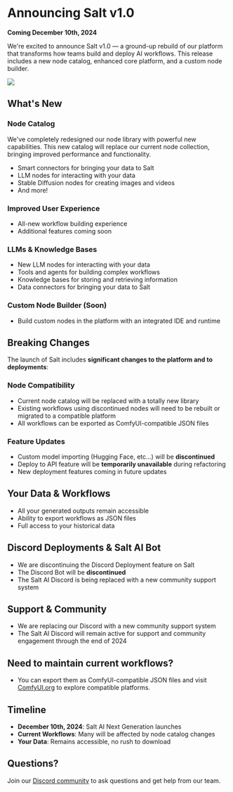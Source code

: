 # Announcing Salt v1.0

**Coming December 10th, 2024**


We're excited to announce Salt v1.0 — a ground-up rebuild of our platform that transforms how teams build and deploy AI workflows. This release includes a new node catalog, enhanced core platform, and a custom node builder. 

<img src="/images/announcement.jpg" class='rounded-lg'>

## What's New

### Node Catalog

We've completely redesigned our node library with powerful new capabilities. This new catalog will replace our current node collection, bringing improved performance and functionality.

- Smart connectors for bringing your data to Salt
- LLM nodes for interacting with your data
- Stable Diffusion nodes for creating images and videos
- And more!

### Improved User Experience
- All-new workflow building experience
- Additional features coming soon

### LLMs & Knowledge Bases
- New LLM nodes for interacting with your data
- Tools and agents for building complex workflows
- Knowledge bases for storing and retrieving information
- Data connectors for bringing your data to Salt

### Custom Node Builder (Soon)
- Build custom nodes in the platform with an integrated IDE and runtime

## Breaking Changes

The launch of Salt includes **significant changes to the platform and to deployments**:

### Node Compatibility
- Current node catalog will be replaced with a totally new library
- Existing workflows using discontinued nodes will need to be rebuilt or migrated to a compatible platform
- All workflows can be exported as ComfyUI-compatible JSON files

### Feature Updates
- Custom model importing (Hugging Face, etc...) will be **discontinued**
- Deploy to API feature will be **temporarily unavailable** during refactoring
- New deployment features coming in future updates

## Your Data & Workflows
- All your generated outputs remain accessible
- Ability to export workflows as JSON files
- Full access to your historical data

## Discord Deployments & Salt AI Bot
- We are discontinuing the Discord Deployment feature on Salt
- The Discord Bot will be **discontinued** 
- The Salt AI Discord is being replaced with a new community support system

## Support & Community
- We are replacing our Discord with a new community support system
- The Salt AI Discord will remain active for support and community engagement through the end of 2024

## Need to maintain current workflows?
- You can export them as ComfyUI-compatible JSON files and visit [ComfyUI.org](https://comfy.org) to explore compatible platforms.

## Timeline

- **December 10th, 2024**: Salt AI Next Generation launches
- **Current Workflows**: Many will be affected by node catalog changes
- **Your Data**: Remains accessible, no rush to download

## Questions?

Join our [Discord community](https://discord.gg/salt) to ask questions and get help from our team.

